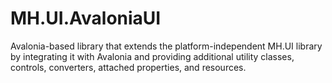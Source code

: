 # MH.UI.AvaloniaUI
Avalonia-based library that extends the platform-independent MH.UI library by integrating it with Avalonia and providing additional utility classes, controls, converters, attached properties, and resources.
